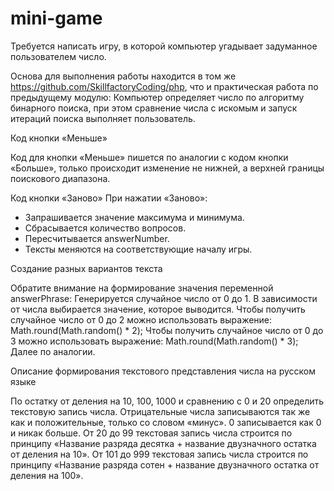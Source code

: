# mini-game
Требуется написать игру, в которой компьютер угадывает задуманное пользователем число.

Основа для выполнения работы находится в том же https://github.com/SkillfactoryCoding/php, что и практическая работа по предыдущему модулю:
Компьютер определяет число по алгоритму бинарного поиска, при этом сравнение числа с искомым и запуск итераций поиска выполняет пользователь.

Код кнопки «Меньше»

Код для кнопки «Меньше» пишется по аналогии с кодом кнопки «Больше», только происходит изменение не нижней, а верхней границы поискового диапазона.

Код кнопки «Заново»
При нажатии «Заново»:
- Запрашивается значение максимума и минимума.
- Сбрасывается количество вопросов.
- Пересчитывается answerNumber.
- Тексты меняются на соответствующие началу игры.

Создание разных вариантов текста

Обратите внимание на формирование значения переменной answerPhrase:
  Генерируется случайное число от 0 до 1.
  В зависимости от числа выбирается значение, которое выводится.
  Чтобы получить случайное число от 0 до 2 можно использовать выражение:
  Math.round(Math.random() * 2);
  Чтобы получить случайное число от 0 до 3 можно использовать выражение:
  Math.round(Math.random() * 3);
  Далее по аналогии.

Описание формирования текстового представления числа на русском языке

По остатку от деления на 10, 100, 1000 и сравнению с 0 и 20 определить текстовую запись числа.
  Отрицательные числа записываются так же как и положительные, только со словом «минус».
  0 записывается как 0 и никак больше.
  От 20 до 99 текстовая запись числа строится по принципу «Название разряда десятка + название двузначного остатка от деления на 10».
  От 101 до 999 текстовая запись числа строится по принципу «Название разряда сотен + название двузначного остатка от деления на 100».
